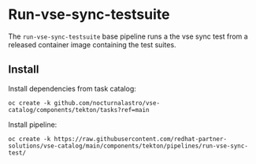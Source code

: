 # Run-vse-sync-testsuite

The `run-vse-sync-testsuite` base pipeline runs a the vse sync test from
a released container image containing the test suites.

## Install

Install dependencies from task catalog:

```console
oc create -k github.com/nocturnalastro/vse-catalog/components/tekton/tasks?ref=main
```

Install pipeline:

```console
oc create -k https://raw.githubusercontent.com/redhat-partner-solutions/vse-catalog/main/components/tekton/pipelines/run-vse-sync-test/
```
